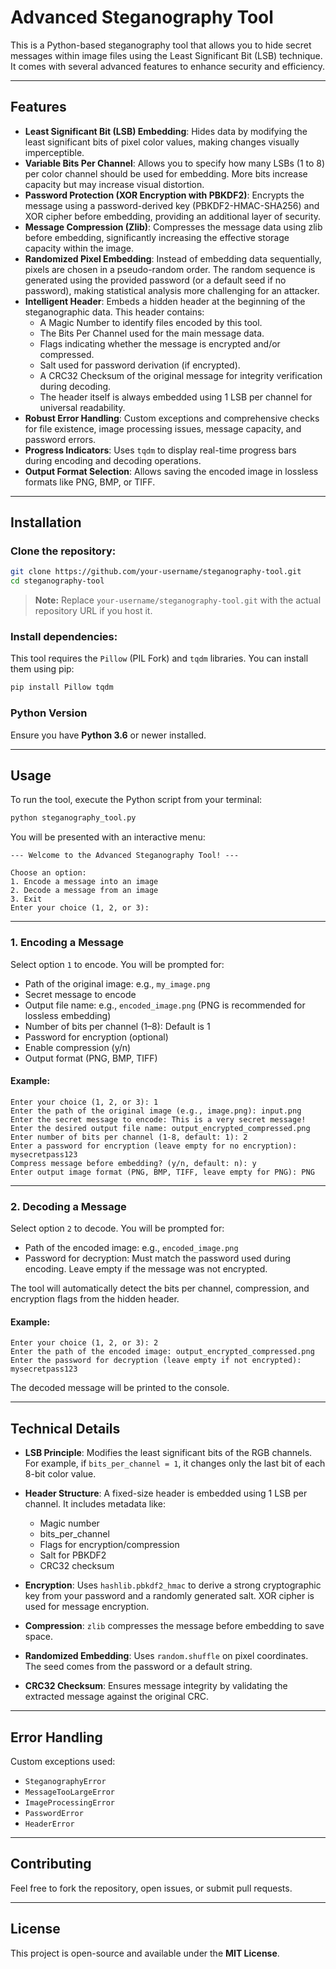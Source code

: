 
# Advanced Steganography Tool

This is a Python-based steganography tool that allows you to hide secret messages within image files using the Least Significant Bit (LSB) technique. It comes with several advanced features to enhance security and efficiency.

---

## Features

- **Least Significant Bit (LSB) Embedding**: Hides data by modifying the least significant bits of pixel color values, making changes visually imperceptible.
- **Variable Bits Per Channel**: Allows you to specify how many LSBs (1 to 8) per color channel should be used for embedding. More bits increase capacity but may increase visual distortion.
- **Password Protection (XOR Encryption with PBKDF2)**: Encrypts the message using a password-derived key (PBKDF2-HMAC-SHA256) and XOR cipher before embedding, providing an additional layer of security.
- **Message Compression (Zlib)**: Compresses the message data using zlib before embedding, significantly increasing the effective storage capacity within the image.
- **Randomized Pixel Embedding**: Instead of embedding data sequentially, pixels are chosen in a pseudo-random order. The random sequence is generated using the provided password (or a default seed if no password), making statistical analysis more challenging for an attacker.
- **Intelligent Header**: Embeds a hidden header at the beginning of the steganographic data. This header contains:
  - A Magic Number to identify files encoded by this tool.
  - The Bits Per Channel used for the main message data.
  - Flags indicating whether the message is encrypted and/or compressed.
  - Salt used for password derivation (if encrypted).
  - A CRC32 Checksum of the original message for integrity verification during decoding.
  - The header itself is always embedded using 1 LSB per channel for universal readability.
- **Robust Error Handling**: Custom exceptions and comprehensive checks for file existence, image processing issues, message capacity, and password errors.
- **Progress Indicators**: Uses `tqdm` to display real-time progress bars during encoding and decoding operations.
- **Output Format Selection**: Allows saving the encoded image in lossless formats like PNG, BMP, or TIFF.

---

## Installation

### Clone the repository:

```bash
git clone https://github.com/your-username/steganography-tool.git
cd steganography-tool
````

> **Note:** Replace `your-username/steganography-tool.git` with the actual repository URL if you host it.

### Install dependencies:

This tool requires the `Pillow` (PIL Fork) and `tqdm` libraries. You can install them using pip:

```bash
pip install Pillow tqdm
```

### Python Version

Ensure you have **Python 3.6** or newer installed.

---

## Usage

To run the tool, execute the Python script from your terminal:

```bash
python steganography_tool.py
```

You will be presented with an interactive menu:

```
--- Welcome to the Advanced Steganography Tool! ---

Choose an option:
1. Encode a message into an image
2. Decode a message from an image
3. Exit
Enter your choice (1, 2, or 3):
```

---

### 1. Encoding a Message

Select option `1` to encode. You will be prompted for:

* Path of the original image: e.g., `my_image.png`
* Secret message to encode
* Output file name: e.g., `encoded_image.png` (PNG is recommended for lossless embedding)
* Number of bits per channel (1–8): Default is 1
* Password for encryption (optional)
* Enable compression (y/n)
* Output format (PNG, BMP, TIFF)

#### Example:

```
Enter your choice (1, 2, or 3): 1
Enter the path of the original image (e.g., image.png): input.png
Enter the secret message to encode: This is a very secret message!
Enter the desired output file name: output_encrypted_compressed.png
Enter number of bits per channel (1-8, default: 1): 2
Enter a password for encryption (leave empty for no encryption): mysecretpass123
Compress message before embedding? (y/n, default: n): y
Enter output image format (PNG, BMP, TIFF, leave empty for PNG): PNG
```

---

### 2. Decoding a Message

Select option `2` to decode. You will be prompted for:

* Path of the encoded image: e.g., `encoded_image.png`
* Password for decryption: Must match the password used during encoding. Leave empty if the message was not encrypted.

The tool will automatically detect the bits per channel, compression, and encryption flags from the hidden header.

#### Example:

```
Enter your choice (1, 2, or 3): 2
Enter the path of the encoded image: output_encrypted_compressed.png
Enter the password for decryption (leave empty if not encrypted): mysecretpass123
```

The decoded message will be printed to the console.

---

## Technical Details

* **LSB Principle**: Modifies the least significant bits of the RGB channels. For example, if `bits_per_channel = 1`, it changes only the last bit of each 8-bit color value.
* **Header Structure**: A fixed-size header is embedded using 1 LSB per channel. It includes metadata like:

  * Magic number
  * bits\_per\_channel
  * Flags for encryption/compression
  * Salt for PBKDF2
  * CRC32 checksum
* **Encryption**: Uses `hashlib.pbkdf2_hmac` to derive a strong cryptographic key from your password and a randomly generated salt. XOR cipher is used for message encryption.
* **Compression**: `zlib` compresses the message before embedding to save space.
* **Randomized Embedding**: Uses `random.shuffle` on pixel coordinates. The seed comes from the password or a default string.
* **CRC32 Checksum**: Ensures message integrity by validating the extracted message against the original CRC.

---

## Error Handling

Custom exceptions used:

* `SteganographyError`
* `MessageTooLargeError`
* `ImageProcessingError`
* `PasswordError`
* `HeaderError`

---

## Contributing

Feel free to fork the repository, open issues, or submit pull requests.

---

## License

This project is open-source and available under the **MIT License**.


